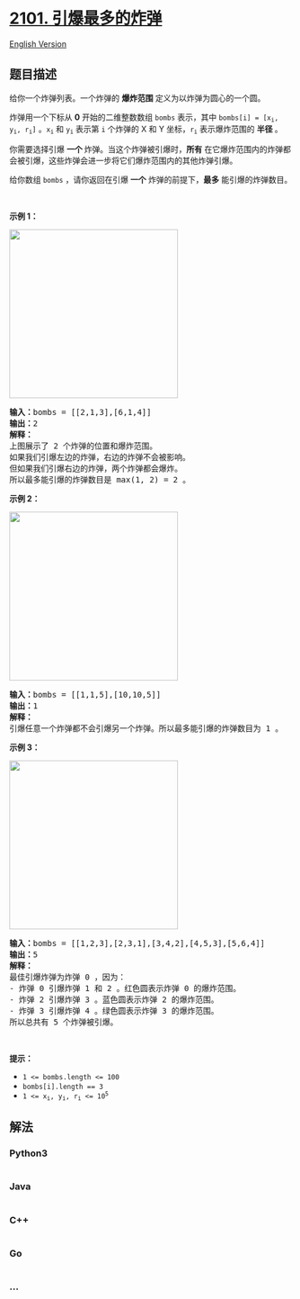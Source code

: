 # [2101. 引爆最多的炸弹](https://leetcode.cn/problems/detonate-the-maximum-bombs)

[English Version](/solution/2100-2199/2101.Detonate%20the%20Maximum%20Bombs/README_EN.md)

## 题目描述

<!-- 这里写题目描述 -->

<p>给你一个炸弹列表。一个炸弹的 <strong>爆炸范围</strong>&nbsp;定义为以炸弹为圆心的一个圆。</p>

<p>炸弹用一个下标从 <strong>0</strong>&nbsp;开始的二维整数数组&nbsp;<code>bombs</code>&nbsp;表示，其中&nbsp;<code>bombs[i] = [x<sub>i</sub>, y<sub>i</sub>, r<sub>i</sub>]</code>&nbsp;。<code>x<sub>i</sub></code> 和&nbsp;<code>y<sub>i</sub></code>&nbsp;表示第 <code>i</code>&nbsp;个炸弹的 X 和 Y 坐标，<code>r<sub>i</sub></code>&nbsp;表示爆炸范围的 <strong>半径</strong>&nbsp;。</p>

<p>你需要选择引爆 <strong>一个&nbsp;</strong>炸弹。当这个炸弹被引爆时，<strong>所有</strong> 在它爆炸范围内的炸弹都会被引爆，这些炸弹会进一步将它们爆炸范围内的其他炸弹引爆。</p>

<p>给你数组&nbsp;<code>bombs</code>&nbsp;，请你返回在引爆&nbsp;<strong>一个</strong>&nbsp;炸弹的前提下，<strong>最多</strong>&nbsp;能引爆的炸弹数目。</p>

<p>&nbsp;</p>

<p><strong>示例 1：</strong></p>

<p><img alt="" src="https://assets.leetcode.com/uploads/2021/11/06/desmos-eg-3.png" style="width: 300px; height: 300px;"></p>

<pre><b>输入：</b>bombs = [[2,1,3],[6,1,4]]
<b>输出：</b>2
<strong>解释：</strong>
上图展示了 2 个炸弹的位置和爆炸范围。
如果我们引爆左边的炸弹，右边的炸弹不会被影响。
但如果我们引爆右边的炸弹，两个炸弹都会爆炸。
所以最多能引爆的炸弹数目是 max(1, 2) = 2 。
</pre>

<p><strong>示例 2：</strong></p>

<p><img alt="" src="https://assets.leetcode.com/uploads/2021/11/06/desmos-eg-2.png" style="width: 300px; height: 300px;"></p>

<pre><b>输入：</b>bombs = [[1,1,5],[10,10,5]]
<b>输出：</b>1
<strong>解释：
</strong>引爆任意一个炸弹都不会引爆另一个炸弹。所以最多能引爆的炸弹数目为 1 。
</pre>

<p><strong>示例 3：</strong></p>

<p><img alt="" src="https://assets.leetcode.com/uploads/2021/11/07/desmos-eg1.png" style="width: 300px; height: 300px;"></p>

<pre><b>输入：</b>bombs = [[1,2,3],[2,3,1],[3,4,2],[4,5,3],[5,6,4]]
<b>输出：</b>5
<strong>解释：</strong>
最佳引爆炸弹为炸弹 0 ，因为：
- 炸弹 0 引爆炸弹 1 和 2 。红色圆表示炸弹 0 的爆炸范围。
- 炸弹 2 引爆炸弹 3 。蓝色圆表示炸弹 2 的爆炸范围。
- 炸弹 3 引爆炸弹 4 。绿色圆表示炸弹 3 的爆炸范围。
所以总共有 5 个炸弹被引爆。
</pre>

<p>&nbsp;</p>

<p><strong>提示：</strong></p>

<ul>
	<li><code>1 &lt;= bombs.length&nbsp;&lt;= 100</code></li>
	<li><code>bombs[i].length == 3</code></li>
	<li><code>1 &lt;= x<sub>i</sub>, y<sub>i</sub>, r<sub>i</sub> &lt;= 10<sup>5</sup></code></li>
</ul>


## 解法

<!-- 这里可写通用的实现逻辑 -->

<!-- tabs:start -->

### **Python3**

<!-- 这里可写当前语言的特殊实现逻辑 -->

```python

```

### **Java**

<!-- 这里可写当前语言的特殊实现逻辑 -->

```java

```

### **C++**

```cpp

```

### **Go**

```go

```

### **...**

```

```

<!-- tabs:end -->